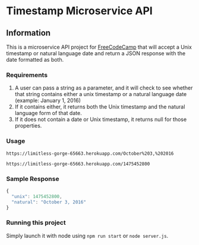 # Timestamp Microservice API

## Information

This is a microservice API project for [FreeCodeCamp](https://www.freecodecamp.com/seanmhamlet) that will accept a 
Unix timestamp or natural language date and return a JSON response with the date formatted as both. 

### Requirements
1. A user can pass a string as a parameter, and it will check to see whether that string contains either a unix timestamp or a natural language date (example: January 1, 2016)
2. If it contains either, it returns both the Unix timestamp and the natural language form of that date.
3. If it does not contain a date or Unix timestamp, it returns null for those properties.

### Usage
```
https://limitless-gorge-65663.herokuapp.com/October%203,%202016
```
```
https://limitless-gorge-65663.herokuapp.com/1475452800
```

### Sample Response
```javascript
{
  "unix": 1475452800, 
  "natural": "October 3, 2016"
}
```

### Running this project

Simply launch it with node using `npm run start` or `node server.js`.

